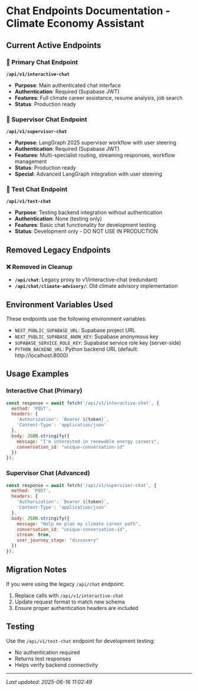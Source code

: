 # Chat Endpoints Documentation - Climate Economy Assistant

## Current Active Endpoints

### 🎯 Primary Chat Endpoint
**`/api/v1/interactive-chat`**
- **Purpose**: Main authenticated chat interface
- **Authentication**: Required (Supabase JWT)
- **Features**: Full climate career assistance, resume analysis, job search
- **Status**: Production ready

### 🧠 Supervisor Chat Endpoint  
**`/api/v1/supervisor-chat`**
- **Purpose**: LangGraph 2025 supervisor workflow with user steering
- **Authentication**: Required (Supabase JWT)
- **Features**: Multi-specialist routing, streaming responses, workflow management
- **Status**: Production ready
- **Special**: Advanced LangGraph integration with user steering

### 🧪 Test Chat Endpoint
**`/api/v1/test-chat`**
- **Purpose**: Testing backend integration without authentication
- **Authentication**: None (testing only)
- **Features**: Basic chat functionality for development testing
- **Status**: Development only - DO NOT USE IN PRODUCTION

## Removed Legacy Endpoints

### ❌ Removed in Cleanup
- **`/api/chat`**: Legacy proxy to v1/interactive-chat (redundant)
- **`/api/chat/climate-advisory/`**: Old climate advisory implementation

## Environment Variables Used

These endpoints use the following environment variables:
- `NEXT_PUBLIC_SUPABASE_URL`: Supabase project URL
- `NEXT_PUBLIC_SUPABASE_ANON_KEY`: Supabase anonymous key  
- `SUPABASE_SERVICE_ROLE_KEY`: Supabase service role key (server-side)
- `PYTHON_BACKEND_URL`: Python backend URL (default: http://localhost:8000)

## Usage Examples

### Interactive Chat (Primary)
```javascript
const response = await fetch('/api/v1/interactive-chat', {
  method: 'POST',
  headers: {
    'Authorization': `Bearer ${token}`,
    'Content-Type': 'application/json'
  },
  body: JSON.stringify({
    message: "I'm interested in renewable energy careers",
    conversation_id: "unique-conversation-id"
  })
});
```

### Supervisor Chat (Advanced)
```javascript
const response = await fetch('/api/v1/supervisor-chat', {
  method: 'POST',
  headers: {
    'Authorization': `Bearer ${token}`,
    'Content-Type': 'application/json'
  },
  body: JSON.stringify({
    message: "Help me plan my climate career path",
    conversation_id: "unique-conversation-id",
    stream: true,
    user_journey_stage: "discovery"
  })
});
```

## Migration Notes

If you were using the legacy `/api/chat` endpoint:
1. Replace calls with `/api/v1/interactive-chat`
2. Update request format to match new schema
3. Ensure proper authentication headers are included

## Testing

Use the `/api/v1/test-chat` endpoint for development testing:
- No authentication required
- Returns test responses
- Helps verify backend connectivity

---
*Last updated: 2025-06-16 11:02:49*